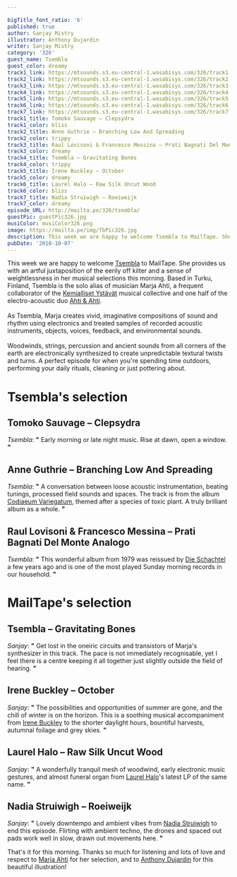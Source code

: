 ```yaml
---

bigTitle_font_ratio: '6'
published: true
author: Sanjay Mistry
illustrator: Anthony Dujardin
writer: Sanjay Mistry
category: '326'
guest_name: Tsembla
guest_color: dreamy
track1_link: https://mtsounds.s3.eu-central-1.wasabisys.com/326/track1.mp3
track2_link: https://mtsounds.s3.eu-central-1.wasabisys.com/326/track2.mp3
track3_link: https://mtsounds.s3.eu-central-1.wasabisys.com/326/track3.mp3
track4_link: https://mtsounds.s3.eu-central-1.wasabisys.com/326/track4.mp3
track5_link: https://mtsounds.s3.eu-central-1.wasabisys.com/326/track5.mp3
track6_link: https://mtsounds.s3.eu-central-1.wasabisys.com/326/track6.mp3
track7_link: https://mtsounds.s3.eu-central-1.wasabisys.com/326/track7.mp3
track1_title: Tomoko Sauvage – Clepsydra
track1_color: bliss
track2_title: Anne Guthrie – Branching Low And Spreading
track2_color: trippy
track3_title: Raul Lovisoni & Francesco Messina – Prati Bagnati Del Monte Analogo
track3_color: dreamy
track4_title: Tsembla – Gravitating Bones
track4_color: trippy
track5_title: Irene Buckley – October
track5_color: dreamy
track6_title: Laurel Halo – Raw Silk Uncut Wood
track6_color: bliss
track7_title: Nadia Struiwigh – Roeiweijk
track7_color: dreamy
episode_URL: http://mailta.pe/326/tsembla/
guestPic: guestPic326.jpg
musiColor: musiColor326.png
image: https://mailta.pe/img/fbPic326.jpg
description: This week we are happy to welcome Tsembla to MailTape. She provides us with an artful juxtaposition of the eerily off kilter and a sense of weightlessness in her musical selections this morning.
pubDate: '2018-10-07'
---
```

This week we are happy to welcome [Tsembla](https://marjaahti.com/) to MailTape. She provides us with an artful juxtaposition of the eerily off kilter and a sense of weightlessness in her musical selections this morning. Based in Turku, Finland, Tsembla is the solo alias of musician Marja Ahti, a frequent collaborator of the [Kemialliset Ystävät](https://kemiallisetystavat.bandcamp.com/) musical collective and one half of the electro-acoustic duo [Ahti & Ahti](https://marjaahti.com/ahti-ahti/).
<br><br>
As Tsembla, Marja creates vivid, imaginative compositions of sound and rhythm using electronics and treated samples of recorded acoustic instruments, objects, voices, feedback, and environmental sounds.
<br><br>
Woodwinds, strings, percussion and ancient sounds from all corners of the earth are electronically synthesized to create unpredictable textural twists and turns. A perfect episode for when you're spending time outdoors, performing your daily rituals, cleaning or just pottering about.


# Tsembla's selection

## Tomoko Sauvage – Clepsydra
_Tsembla_: **"** Early morning or late night music. Rise at dawn, open a window. **"** 

## Anne Guthrie – Branching Low And Spreading
_Tsembla_: **"** A conversation between loose acoustic instrumentation, beating tunings, processed field sounds and spaces. The track is from the album [Codiaeum Variegatum](http://studentsofdecay.com/post/59038637275/anne-guthrie-codiaeum-variegatum), themed after a species of toxic plant. A truly brilliant album as a whole. **"** 

## Raul Lovisoni & Francesco Messina – Prati Bagnati Del Monte Analogo
_Tsembla_: **"** This wonderful album from 1979 was reissued by [Die Schachtel](http://www.dieschachtel.com/) a few years ago and is one of the most played Sunday morning records in our household. **"** 


# MailTape's selection

## Tsembla – Gravitating Bones
_Sanjay_: **"** Get lost in the oneiric circuits and transistors of Marja's synthesizer in this track. The pace is not immediately recognisable, yet I feel there is a centre keeping it all together just slightly outside the field of hearing. **"** 

## Irene Buckley – October
_Sanjay_: **"** The possibilities and opportunities of summer are gone, and the chill of winter is on the horizon. This is a soothing musical accompaniment from [Irene Buckley](http://www.irenebuckley.com/) to the shorter daylight hours, bountiful harvests, autumnal foilage and grey skies. **"** 

## Laurel Halo – Raw Silk Uncut Wood
_Sanjay_: **"** A wonderfully tranquil mesh of woodwind, early electronic music gestures, and almost funeral organ from [Laurel Halo](http://www.laurelhalo.com/)'s latest LP of the same name. **"** 

## Nadia Struiwigh – Roeiweijk
_Sanjay_: **"** Lovely downtempo and ambient vibes from [Nadia Struiwigh](https://www.nadiastruiwigh.com/) to end this episode. Flirting with ambient techno, the drones and spaced out pads work well in slow, drawn out movements here. **"** 


That's it for this morning. Thanks so much for listening and lots of love and respect to [Marja Ahti](https://marjaahti.com/) for her selection, and to [Anthony Dujardin](https://www.instagram.com/fromthegarden/) for this beautiful illustration!
